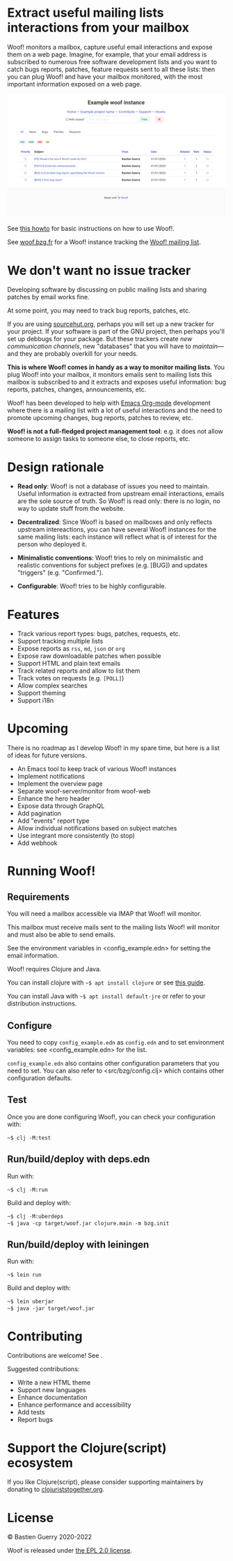 

# Extract useful mailing lists interactions from your mailbox

Woof! monitors a mailbox, capture useful email interactions and expose
them on a web page.  Imagine, for example, that your email address is
subscribed to numerous free software development lists and you want to
catch bugs reports, patches, feature requests sent to all these lists:
then you can plug Woof! and have your mailbox monitored, with the most
important information exposed on a web page.

![img](woof.png)

See [this howto](resources/md/howto.md) for basic instructions on how to use Woof!.

See [woof.bzg.fr](https://woof.bzg.fr) for a Woof! instance tracking the [Woof! mailing list](https://lists.sr.ht/~bzg/woof).


# We don't want no issue tracker

Developing software by discussing on public mailing lists and sharing
patches by email works fine.

At some point, you may need to track bug reports, patches, etc.

If you are using [sourcehut.org](https://sourcehut.org/), perhaps you will set up a new tracker
for your project.  If your software is part of the GNU project, then
perhaps you'll set up debbugs for your package.  But these trackers
create *new communication channels*, new "databases" that you will have
to *maintain*&#x2014;and they are probably overkill for your needs.

**This is where Woof! comes in handy as a way to monitor mailing lists**.
You plug Woof! into your mailbox, it monitors emails sent to mailing
lists this mailbox is subscribed to and it extracts and exposes useful
information: bug reports, patches, changes, announcements, etc.

Woof! has been developed to help with [Emacs Org-mode](https://orgmode.org/) development where
there is a mailing list with a lot of useful interactions and the need
to promote upcoming changes, bug reports, patches to review, etc.

**Woof! is not a full-fledged project management tool**: e.g. it does not
allow someone to assign tasks to someone else, to close reports, etc.


# Design rationale

-   **Read only**: Woof! is not a database of issues you need to maintain.
    Useful information is extracted from upstream email interactions,
    emails are the sole source of truth.  So Woof! is read only: there
    is no login, no way to update stuff from the website.

-   **Decentralized**: Since Woof! is based on mailboxes and only reflects
    upstream intereactions, you can have several Woof! instances for the
    same mailing lists: each instance will reflect what is of interest
    for the person who deployed it.

-   **Minimalistic conventions**: Woof! tries to rely on minimalistic and
    realistic conventions for subject prefixes (e.g. [BUG]) and updates
    "triggers" (e.g. "Confirmed.").

-   **Configurable**: Woof! tries to be highly configurable.


# Features

-   Track various report types: bugs, patches, requests, etc.
-   Support tracking multiple lists
-   Expose reports as `rss`, `md`, `json` or `org`
-   Expose raw downloadable patches when possible
-   Support HTML and plain text emails
-   Track related reports and allow to list them
-   Track votes on requests (e.g. `[POLL]`)
-   Allow complex searches
-   Support theming
-   Support i18n


# Upcoming

There is no roadmap as I develop Woof! in my spare time, but here is a
list of ideas for future versions.

-   An Emacs tool to keep track of various Woof! instances
-   Implement notifications
-   Implement the overview page
-   Separate woof-server/monitor from woof-web
-   Enhance the hero header
-   Expose data through GraphQL
-   Add pagination
-   Add "events" report type
-   Allow individual notifications based on subject matches
-   Use integrant more consistently (to stop)
-   Add webhook


# Running Woof!


## Requirements

You will need a mailbox accessible via IMAP that Woof! will monitor.

This mailbox must receive mails sent to the mailing lists Woof! will
monitor and must also be able to send emails.

See the environment variables in <config_example.edn> for setting
the email information.

Woof! requires Clojure and Java.

You can install clojure with `~$ apt install clojure` or see [this guide](https://clojure.org/guides/getting_started).

You can install Java with `~$ apt install default-jre` or refer to your
distribution instructions.


## Configure

You need to copy `config_example.edn` as `config.edn` and to set
environment variables: see <config_example.edn> for the list.

`config_example.edn` also contains other configuration parameters that
you need to set.  You can also refer to <src/bzg/config.clj> which
contains other configuration defaults.


## Test

Once you are done configuring Woof!, you can check your configuration
with:

    ~$ clj -M:test


## Run/build/deploy with deps.edn

Run with:

    ~$ clj -M:run

Build and deploy with:

    ~$ clj -M:uberdeps
    ~$ java -cp target/woof.jar clojure.main -m bzg.init


## Run/build/deploy with leiningen

Run with:

    ~$ lein run

Build and deploy with:

    ~$ lein uberjar
    ~$ java -jar target/woof.jar


# Contributing

Contributions are welcome!  See .

Suggested contributions:

-   Write a new HTML theme
-   Support new languages
-   Enhance documentation
-   Enhance performance and accessibility
-   Add tests
-   Report bugs


# Support the Clojure(script) ecosystem

If you like Clojure(script), please consider supporting maintainers by
donating to [clojuriststogether.org](https://www.clojuriststogether.org).


# License

© Bastien Guerry 2020-2022

Woof is released under [the EPL 2.0 license](LICENSES/EPL-2.0.txt).

